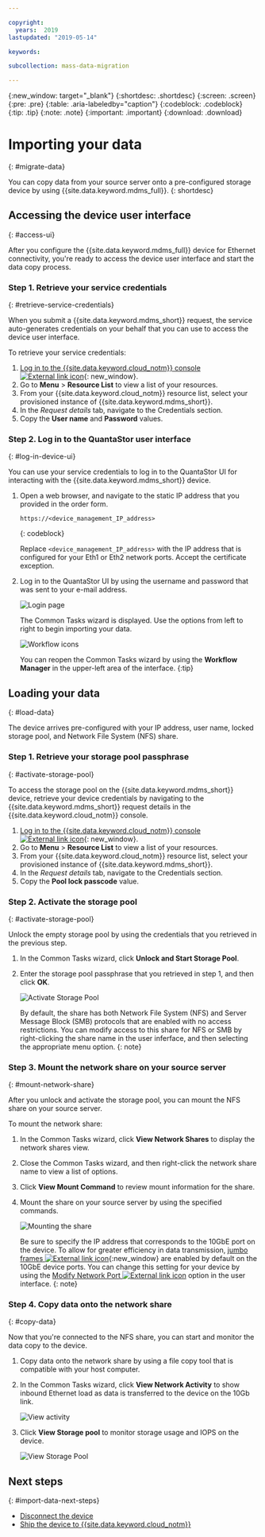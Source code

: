 ```yaml
---

copyright:
  years:  2019
lastupdated: "2019-05-14"

keywords:

subcollection: mass-data-migration

---
```


{:new_window: target="_blank"}
{:shortdesc: .shortdesc}
{:screen: .screen}
{:pre: .pre}
{:table: .aria-labeledby="caption"}
{:codeblock: .codeblock}
{:tip: .tip}
{:note: .note}
{:important: .important}
{:download: .download}

# Importing your data
{: #migrate-data}

You can copy data from your source server onto a pre-configured storage device by using {{site.data.keyword.mdms_full}}.
{: shortdesc}

## Accessing the device user interface
{: #access-ui}

After you configure the {{site.data.keyword.mdms_full}} device for Ethernet connectivity, you're ready to access the device user interface and start the data copy process.


### Step 1. Retrieve your service credentials
{: #retrieve-service-credentials}

When you submit a {{site.data.keyword.mdms_short}} request, the service auto-generates credentials on your behalf that you can use to access the device user interface. 

To retrieve your service credentials:

1. [Log in to the {{site.data.keyword.cloud_notm}} console ![External link icon](../../icons/launch-glyph.svg "External link icon")](https://{DomainName}/){: new_window}.
2. Go to **Menu** &gt; **Resource List** to view a list of your resources.
3. From your {{site.data.keyword.cloud_notm}} resource list, select your provisioned instance of {{site.data.keyword.mdms_short}}.
4. In the _Request details_ tab, navigate to the Credentials section.
5. Copy the **User name** and **Password** values.

### Step 2. Log in to the QuantaStor user interface
{: #log-in-device-ui}

You can use your service credentials to log in to the QuantaStor UI for interacting with the {{site.data.keyword.mdms_short}} device.

1. Open a web browser, and navigate to the static IP address that you provided in the order form.

   ```
   https://<device_management_IP_address>
   ```
   {: codeblock}

   Replace `<device_management_IP_address>` with the IP address that is configured for your Eth1 or Eth2 network ports. Accept the certificate exception.

2. Log in to the QuantaStor UI by using the username and password that was sent to your e-mail address.

   ![Login page](/images/login.png)

   The Common Tasks wizard is displayed. Use the options from left to right to begin importing your data.

   ![Workflow icons](/images/workflow.png)

   You can reopen the Common Tasks wizard by using the **Workflow Manager** in the upper-left area of the interface.
   {:tip}

## Loading your data
{: #load-data}

The device arrives pre-configured with your IP address, user name, locked storage pool, and Network File System (NFS) share.

### Step 1. Retrieve your storage pool passphrase
{: #activate-storage-pool}

To access the storage pool on the {{site.data.keyword.mdms_short}} device, retrieve your device credentials by navigating to the {{site.data.keyword.mdms_short}} request details in the {{site.data.keyword.cloud_notm}} console.

1. [Log in to the {{site.data.keyword.cloud_notm}} console ![External link icon](../../icons/launch-glyph.svg "External link icon")](https://{DomainName}/){: new_window}.
2. Go to **Menu** &gt; **Resource List** to view a list of your resources.
3. From your {{site.data.keyword.cloud_notm}} resource list, select your provisioned instance of {{site.data.keyword.mdms_short}}.
4. In the _Request details_ tab, navigate to the Credentials section.
5. Copy the **Pool lock passcode** value.

### Step 2. Activate the storage pool
{: #activate-storage-pool}

Unlock the empty storage pool by using the credentials that you retrieved in the previous step.

1. In the Common Tasks wizard, click **Unlock and Start Storage Pool**.
2. Enter the storage pool passphrase that you retrieved in step 1, and then click **OK**.
      
   ![Activate Storage Pool](/images/StartStoragePool.png)

   By default, the share has both Network File System (NFS) and Server Message Block (SMB) protocols that are enabled with no access restrictions. You can modify access to this share for NFS or SMB by right-clicking the share name in the user inferface, and then selecting the appropriate menu option.
   {: note}

### Step 3. Mount the network share on your source server
{: #mount-network-share}

After you unlock and activate the storage pool, you can mount the NFS share on your source server.

To mount the network share: 

1. In the Common Tasks wizard, click **View Network Shares** to display the network shares view.
2. Close the Common Tasks wizard, and then right-click the network share name to view a list of options. 
3. Click **View Mount Command** to review mount information for the share.
4. Mount the share on your source server by using the specified commands.

   ![Mounting the share](/images/MountCommand.png)

   Be sure to specify the IP address that corresponds to the 10GbE port on the device. To allow for greater efficiency in data transmission, [jumbo frames ![External link icon](../../icons/launch-glyph.svg "External link icon")](https://en.wikipedia.org/wiki/Jumbo_frame){:new_window} are enabled by default on the 10GbE device ports. You can change this setting for your device by using the [Modify Network Port ![External link icon](../../icons/launch-glyph.svg "External link icon")](https://wiki.osnexus.com/index.php?title=Network_Port_Modify) option in the user interface.
   {: note}

### Step 4. Copy data onto the network share
{: #copy-data}

Now that you're connected to the NFS share, you can start and monitor the data copy to the device.

1. Copy data onto the network share by using a file copy tool that is compatible with your host computer.

2. In the Common Tasks wizard, click **View Network Activity** to show inbound Ethernet load as data is transferred to the device on the 10Gb link.
   
    ![View activity](/images/NetworkPerf.png)
3. Click **View Storage pool** to monitor storage usage and IOPS on the device.
   
    ![View Storage Pool](/images/PoolPerf.png)

## Next steps
{: #import-data-next-steps}

- [Disconnect the device](/docs/infrastructure/mass-data-migration?topic=mass-data-migration-disconnect-device)
- [Ship the device to {{site.data.keyword.cloud_notm}}](/docs/infrastructure/mass-data-migration?topic=mass-data-migration-ship-device)